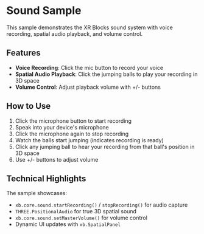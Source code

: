 # Sound Sample

This sample demonstrates the XR Blocks sound system with voice recording, spatial audio playback, and volume control.

## Features

- **Voice Recording**: Click the mic button to record your voice
- **Spatial Audio Playback**: Click the jumping balls to play your recording in 3D space
- **Volume Control**: Adjust playback volume with +/- buttons

## How to Use

1. Click the microphone button to start recording
2. Speak into your device's microphone
3. Click the microphone again to stop recording
4. Watch the balls start jumping (indicates recording is ready)
5. Click any jumping ball to hear your recording from that ball's position in 3D space
6. Use +/- buttons to adjust volume

## Technical Highlights

The sample showcases:
- `xb.core.sound.startRecording()` / `stopRecording()` for audio capture
- `THREE.PositionalAudio` for true 3D spatial sound
- `xb.core.sound.setMasterVolume()` for volume control
- Dynamic UI updates with `xb.SpatialPanel`


